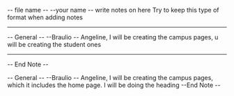 -- file name --
--your name --
write notes on here 
Try to keep this type of format when adding notes 

--  --


-- General --
--Braulio --
Angeline, I will be creating the campus pages, u will be creating the student ones
--  --

-- End Note --

-- General --
--Braulio --
Angeline, I will be creating the campus pages, which it includes the home page. I will be doing the heading 
--End Note --

